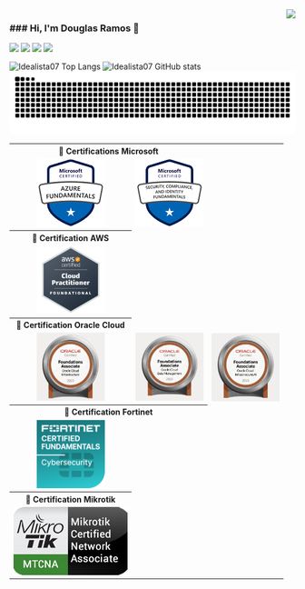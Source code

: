 <img align="right" src="https://komarev.com/ghpvc/?username=idealista07&label=PROFILE+VIEWS&style=for-the-badge&color=brightgreen">
<h3>### Hi, I'm Douglas Ramos 👋</h3>
<div align="justify">
<a href = "https://api.whatsapp.com/send/?phone=48996635252&text&type=phone_number&app_absent=0"><img src="https://img.shields.io/badge/WhatsApp-25D366?style=for-the-badge&logo=whatsapp&logoColor=white"></a>
<a href = "https://t.me/DSRamos_007"><img src="https://img.shields.io/badge/Telegram-2CA5E0?style=for-the-badge&logo=telegram&logoColor=white"><a>
<a href="https://www.linkedin.com/in/douglas-ramos-ti/" target="_blank"><img src="https://img.shields.io/badge/-LinkedIn-%230077B5?style=for-the-badge&logo=linkedin&logoColor=white" target="_blank"></a> 
<a href = "mailto:ramos.ti@live.com"><img src="https://img.shields.io/badge/Outlook-0078D4?style=for-the-badge&logo=microsoft-outlook&logoColor=white"></a>

</div>

<div>
    
<!--Quadro com Contador, Quadro de linguagens-->
![Idealista07 Top Langs](https://github-readme-stats-git-masterrstaa-rickstaa.vercel.app/api/top-langs/?username=Idealista07&layout=donut&langs_count=8&show_icons=true&bg_color=000&border_color=30A3DC&title_color=E94D5F&text_color=FFF)
![Idealista07 GitHub stats](https://github-readme-stats.vercel.app/api?username=Idealista07&theme=transparent&bg_color=000&border_color=30A3DC&show_icons=true&icon_color=30A3DC&title_color=E94D5F&text_color=FFF)
![Snake animation](https://github.com/idealista07/idealista07/blob/output/github-contribution-grid-snake-dark.svg)

<table>
    <th colspan="2">🏅 Certifications Microsoft </th>
    <tr align=center>
        <td>    
            <!-- Azure AZ-900-->
            <a href="https://www.credly.com/badges/30fe4e2c-f59e-4a1a-b91e-eec4ddd5cfe7/public_url">
         <img height= 120px; width= 120px; alt="Azure Fundamentals" src="/Badges/AZ-900.png">
            </a>
        </td>
        <td> 
            <!-- Azure SC-900-->
            <a href="https://www.credly.com/badges/008273c5-a4c3-4de7-afb5-61b7a55c143d/public_url">
              <img height= 120px; width= 120px; alt="Fundamentos de Segurança, Conformidade e Identidade" src="/Badges/sc-900.png">
            </a>
        </td>
    </tr>
    <th>🏅 Certification AWS</th>
    <tr align=center>
        <td>    
            <!-- AWS Cloud Practitioner-->
            <a href="https://www.credly.com/badges/a5b5394d-7e41-4b81-94e0-d592a6f9dfdf/public_url">
              <img height= 120px; width= 120px; alt="Praticante de nuvem certificado pela AWS" src="/Badges/aws-p.png">
            </a>
        </td>
        <td></td>
    </tr>
    <th>🏅 Certification Oracle Cloud</th>
    <tr align=center>
        <td>    
            <!-- Oracle OCI Foundation-->
            <a href="https://catalog-education.oracle.com/pls/certview/sharebadge?id=9FB4D5C3DAA201B115CCE8EF6392CEAAA27CF7ED36A292D367C8183C62799499">
              <img height= 120px; width= 120px; alt="Oracle Cloud Infrastructure Foundations" src="/Badges/OCI-F.png">
            </a>
        </td>
        <td>
            <!-- Oracle OCI Data Management-->
            <a href="https://catalog-education.oracle.com/pls/certview/sharebadge?id=9FB4D5C3DAA201B115CCE8EF6392CEAAA27CF7ED36A292D367C8183C62799499">
              <img height= 120px; width= 120px; alt="Oracle Cloud Infrastructure Foundations" src="/Badges/OCI-F-DT.png">
            </a>
        </td>
        <td>
            <!-- Oracle OCI AI-->
            <a href="https://catalog-education.oracle.com/pls/certview/sharebadge?id=9FB4D5C3DAA201B115CCE8EF6392CEAAA27CF7ED36A292D367C8183C62799499">
              <img height= 120px; width= 120px; alt="Oracle Cloud Infrastructure Foundations" src="/Badges/OCI-F-AI.png">
            </a>
        </td>
    </tr>
    <th colspan="2">🏅 Certification Fortinet </th>
        <tr align=center>
            <td>
                <!-- Fortinet Fundamentos Cybersecurity-->
                <a href="https://credly.com/badges/d82a2876-db33-400e-bde5-a416443ca755">
                  <img height= 120px; width= 120px; alt="Fortinet Fundamentos Cybersecurity" src="/Badges/FCF-C.png">
                </a>
            </td>
            <td></td>
        </tr>
    <th>🏅 Certification Mikrotik</th>
    <tr align=center>
        <td>    
            <!-- Mikrotik MTCNA-->
            <a href="https://mikrotik.com/certificateSearch">
              <img height= 120px; width= 201px; alt="mikrotik MTCNA" src="/Badges/MTCNA.png">
            </a>
        </td>
        <td></td>
    </tr>
    </table>
    
<!--## My favorite tools and technologies ⚙️
> Tools and technologies that I have worked with and am interested in
<table>
  <tr>
       <td align="center" width="96">
        <img src="https://techstack-generator.vercel.app/github-icon.svg" width="65" height="65" alt="GitHub" />
      <br>Github
    </td>
          <td align="center" width="96">
        <img src="https://techstack-generator.vercel.app/docker-icon.svg" width="65" height="65" alt="Rest API" />
      <br>Docker
    </td>
  </tr>
</table>
Escopo padrão **idealista07/idealista07** is a ✨ _special_ ✨ repository because its `README.md` (this file) appears on your GitHub profile.
Here are some ideas to get you started:
- 🔭 I’m currently working on ...
- 🌱 I’m currently learning ...
- 👯 I’m looking to collaborate on ...
- 🤔 I’m looking for help with ...
- 💬 Ask me about ...
- 📫 How to reach me: ...
- 😄 Pronouns: ...
- ⚡ Fun fact: ...
  <details>
  <summary>Cursos 👁️</summary>
  <br/>
    <th>🏅 Certificados de Redes</th>
    <tr align=center>
        <td>    
            Mikrotik MTCNA
            <a href="#">
              <img height= 120px; width= 201px; alt="DLTEC_REDES_BASICO" src="/Certificados/Redes/DLTEC_BasicodeRedes.pdf">
            </a>
        </td>
        <td></td>
    </tr>
</details>-->
